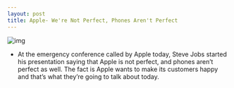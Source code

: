 ```yaml
---
layout: post
title: Apple- We're Not Perfect, Phones Aren't Perfect
---
```

![img](http://media.idownloadblog.com/wp-content/uploads/2010/07/Were-not-perfect.jpg)
* At the emergency conference called by Apple today, Steve Jobs started his presentation saying that Apple is not perfect, and phones aren’t perfect as well. The fact is Apple wants to make its customers happy and that’s what they’re going to talk about today.

